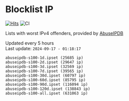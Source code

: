 # Blocklist IP

[![Hits](https://hits.seeyoufarm.com/api/count/incr/badge.svg?url=https%3A%2F%2Fgithub.com%2Fborestad%2Fblocklist-ip%2F&count_bg=%2379C83D&title_bg=%23555555&icon=&icon_color=%23E7E7E7&title=hits&edge_flat=false)](https://hits.seeyoufarm.com)  ![CI](https://img.shields.io/github/workflow/status/borestad/blocklist-ip/CI?style=flat-square)

Lists with worst IPv4 offenders, provided by [AbuseIPDB](https://www.abuseipdb.com/)

<!-- FOOTER-PLACEHOLDER -->
Updated every 5 hours<br>
Last update: `2024-09-17 - 01:18:17`
```
abuseipdb-s100-1d.ipset (25685 ip)
abuseipdb-s100-2d.ipset (29647 ip)
abuseipdb-s100-3d.ipset (32569 ip)
abuseipdb-s100-7d.ipset (39565 ip)
abuseipdb-s100-30d.ipset (60797 ip)
abuseipdb-s100-60d.ipset (85795 ip)
abuseipdb-s100-90d.ipset (116094 ip)
abuseipdb-s100-120d.ipset (138843 ip)
abuseipdb-s100-all.ipset (631063 ip)
```
